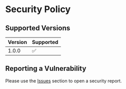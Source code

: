# Security Policy

## Supported Versions

| Version | Supported          |
| ------- | ------------------ |
| 1.0.0   | :white_check_mark: |

## Reporting a Vulnerability

Please use the [Issues](https://github.com/lc-2025/theme-switcher/issues) section to open a security report.
